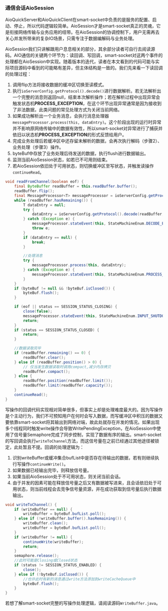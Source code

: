 
### 通信会话AioSession

​	AioQuickServer和AioQuickClient在smart-socket中负责的是服务的配置、启动、停止，所以代码逻辑较简单。AioSession才是smart-socket真正的灵魂，它是衔接网络传输与业务应用的纽带。在AioSession的协调控制下，用户无需再去关心并发所带来的复杂IO场景，只需专注于数据编解码与业务处理。

​	AioSession我们只讲解跟用户息息相关的部分，其余部分读者可自行去阅读源码。AIO通信的关键两个环节为：读回调、写回调，smart-socket对这两个事件的处理都在AioSession中实现。随着版本的迭代，读者在本文看到的代码可能与实际项目源码中看到的可能略有差异，但主体结构是一致的。我们先来看一下读回调的处理过程：

1. 调用flip方法将接收数据的缓冲区切换至读模式。
2. 执行`ioServerConfig.getProtocol().decode()`进行数据解析。若无法解析出一个完整的消息则返回null，结束本次解析操作；若在解析过程中出现异常会触发状态机**PROCESS_EXCEPTION**，在这个环节出现异常通常是因为接收到了非法数据，此类问题的常见处理方式为关闭当前网络。
3. 如果成功解析出一个业务消息，会执行消息处理器`messageProcessor.process(this, dataEntry)`。这个阶段出现的运行时异常并不影响原网络传输中的数据有效性，所以smart-socket对异常进行了捕获并依旧以状态机**PROCESS_EXCEPTION**的形式反馈给用户。
4. 完成业务处理后若缓冲区中还存留未解析的数据，会再次执行解码（步骤2）、业务处理（步骤3）操作。
5. byteBuf中存放了业务处理后待发送的数据，执行flush进行数据输出。
6. 监测当前AioSession状态，如若已不可用则结束。
7. 若AioSession依旧处于可用状态，则切换缓冲区至写状态，并触发读操作`continueRead`。

```java
void readFromChannel(boolean eof) {
    final ByteBuffer readBuffer = this.readBuffer.buffer();
    readBuffer.flip();
    final MessageProcessor<T> messageProcessor = ioServerConfig.getProcessor();
    while (readBuffer.hasRemaining()) {
        T dataEntry = null;
        try {
            dataEntry = ioServerConfig.getProtocol().decode(readBuffer, this);
        } catch (Exception e) {
            messageProcessor.stateEvent(this, StateMachineEnum.DECODE_EXCEPTION, e);
            throw e;
        }
        if (dataEntry == null) {
            break;
        }

        //处理消息
        try {
            messageProcessor.process(this, dataEntry);
        } catch (Exception e) {
            messageProcessor.stateEvent(this, StateMachineEnum.PROCESS_EXCEPTION, e);
        }
    }
    if (byteBuf != null && !byteBuf.isClosed()) {
        byteBuf.flush();
    }

    if (eof || status == SESSION_STATUS_CLOSING) {
        close(false);
        messageProcessor.stateEvent(this, StateMachineEnum.INPUT_SHUTDOWN, null);
        return;
    }
    if (status == SESSION_STATUS_CLOSED) {
        return;
    }

    //数据读取完毕
    if (readBuffer.remaining() == 0) {
        readBuffer.clear();
    } else if (readBuffer.position() > 0) {
        // 仅当发生数据读取时调用compact,减少内存拷贝
        readBuffer.compact();
    } else {
        readBuffer.position(readBuffer.limit());
        readBuffer.limit(readBuffer.capacity());
    }
    continueRead();
}
```

写操作的回调代码实现相对简单很多，但事实上却是处理难度最大的。因为写操作是个主动行为，我们不可预知用户在何时会写入数据，而写缓冲区中积压的数据又要依靠smart-socket将其输出到网络对端，故此处就存在并发的情况。如果出现多个线程同时触发write操作会导致WritePendingException，在AioSession中使用了信号量Semaphore完成了同步控制，实现了数据有序的输出。smart-socket的写回调会执行`writeToChannel`方法，而这信号量在之前已经通过其他途径被锁定，此处暂且不提。回调的处理逻辑为：

1. 识别writeBuffer或缓冲集合bufList中是否存在待输出的数据，若有则继续执行写操作`continueWrite()`。
2. 如果数据已经输出完毕，则释放信号量。
3. 如果当前AioSession处于不可用状态，则关闭当前会话。
4. 由于并发的因素可能在释放信号量之后又有数据被写进来，且会话依旧处于可用状态，则当前线程会去竞争信号量资源，并在成功获取到信号量后执行数据输出。

```java
void writeToChannel() {
    if (writeBuffer == null) {
        writeBuffer = byteBuf.bufList.poll();
    } else if (!writeBuffer.buffer().hasRemaining()) {
        writeBuffer.clean();
        writeBuffer = byteBuf.bufList.poll();
    }
    if (writeBuffer != null) {
        continueWrite(writeBuffer);
        return;
    }
    semaphore.release();
    //此时可能是Closing或Closed状态
    if (status != SESSION_STATUS_ENABLED) {
        close();
    } else if (!byteBuf.isClosed()) {
        //也许此时有新的消息通过write方法添加到writeCacheQueue中
        byteBuf.flush();
    }
}
```

若想了解smart-socket完整的写操作处理逻辑，请阅读源码`WriteBuffer.java`。

